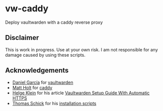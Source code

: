 # vw-caddy
Deploy vaultwarden with a caddy reverse proxy

## Disclaimer
This is work in progress. Use at your own risk. I am not responsible for any damage caused by using these scripts.

## Acknowledgements
* [Daniel García](https://github.com/dani-garcia) for [vaultwarden](https://github.com/dani-garcia/vaultwarden)
* [Matt Holt](https://github.com/mholt) for [caddy](https://github.com/caddyserver/caddy)
* [Helge Klein](https://helgeklein.com/) for his article [Vaultwarden Setup Guide With Automatic HTTPS](https://helgeklein.com/blog/vaultwarden-setup-guide-with-automatic-https/)
* [Thomas Schick](https://github.com/ginmaster) for his [installation scripts](https://gist.github.com/ginmaster/c6d11697c4fa67442889f379380ba6c0)

